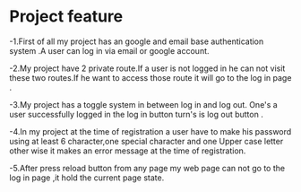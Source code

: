 # Project feature

-1.First of all my project has an google and email base authentication system .A user can log in via email or google account.

-2.My project have 2 private route.If a user is not logged in he can not visit these two routes.If he want to access those route it will go to the log in page .

-3.My project has a toggle system in between log in and log out. One's a user successfully logged in the log in button turn's is log out button .

-4.In my project at the time of registration a user have to make his password using at least 6 character,one special character and one Upper case letter other wise it makes an error message at the time of registration.

-5.After press reload button from any page my web page can not go to the log in page ,it hold the current page state.
